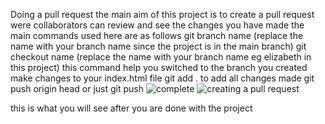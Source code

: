 Doing a pull request
the main aim of this project is to create a pull request were collaborators can review and see the changes you have made 
the main commands used here are as follows
git branch name (replace the name with your branch name since the project is in the main branch)
git checkout name (replace the name with your branch name eg elizabeth in this project) this command help you switched to the branch you created
make changes to your index.html file 
git add . to add all changes made
git push origin head or just git push 
![complete ](https://user-images.githubusercontent.com/116527791/233795142-55e71244-6533-4ae2-a257-469d6c695284.jpg)
![creating a pull request](https://user-images.githubusercontent.com/116527791/233795163-6b9f3c15-017a-4f9e-8a7e-ad26902ec57e.jpg)

this is what you will see after you are done with the project